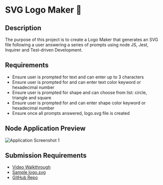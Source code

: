 # SVG Logo Maker 🔨

## Description
The purpose of this project is to create a Logo Maker that generates an SVG file following a user answering a series of prompts using node JS, Jest, Inquirer and Test-driven Development.

## Requirements
- Ensure user is prompted for text and can enter up to 3 characters
- Ensure user is prompted for and can enter text color keyword or hexadecimal number
- Ensure user is prompted for shape and can choose from list: circle, triangle and square
- Ensure user is prompted for and can enter shape color keyword or hexadecimal number
- Ensure once all prompts answered, logo.svg file is created

## Node Application Preview
![Application Screenshot 1](images/readme-application-1.png)

## Submission Requirements
<!-- TODO: Edit Video Walkthrough Link -->
- [Video Walkthrough](https://drive.google.com/file/d/1y0C-sqCCTear1Ps7oQX80yCBQD1192tB/view)
- [Sample logo.svg](https://github.com/ajayshans/svg-logo-maker/blob/main/logo.svg)
- [GitHub Repo](https://github.com/ajayshans/svg-logo-maker)